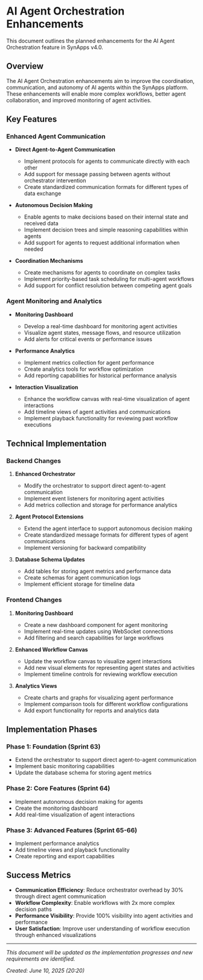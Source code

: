# AI Agent Orchestration Enhancements

This document outlines the planned enhancements for the AI Agent Orchestration feature in SynApps v4.0.

## Overview

The AI Agent Orchestration enhancements aim to improve the coordination, communication, and autonomy of AI agents within the SynApps platform. These enhancements will enable more complex workflows, better agent collaboration, and improved monitoring of agent activities.

## Key Features

### Enhanced Agent Communication

- **Direct Agent-to-Agent Communication**
  - Implement protocols for agents to communicate directly with each other
  - Add support for message passing between agents without orchestrator intervention
  - Create standardized communication formats for different types of data exchange

- **Autonomous Decision Making**
  - Enable agents to make decisions based on their internal state and received data
  - Implement decision trees and simple reasoning capabilities within agents
  - Add support for agents to request additional information when needed

- **Coordination Mechanisms**
  - Create mechanisms for agents to coordinate on complex tasks
  - Implement priority-based task scheduling for multi-agent workflows
  - Add support for conflict resolution between competing agent goals

### Agent Monitoring and Analytics

- **Monitoring Dashboard**
  - Develop a real-time dashboard for monitoring agent activities
  - Visualize agent states, message flows, and resource utilization
  - Add alerts for critical events or performance issues

- **Performance Analytics**
  - Implement metrics collection for agent performance
  - Create analytics tools for workflow optimization
  - Add reporting capabilities for historical performance analysis

- **Interaction Visualization**
  - Enhance the workflow canvas with real-time visualization of agent interactions
  - Add timeline views of agent activities and communications
  - Implement playback functionality for reviewing past workflow executions

## Technical Implementation

### Backend Changes

1. **Enhanced Orchestrator**
   - Modify the orchestrator to support direct agent-to-agent communication
   - Implement event listeners for monitoring agent activities
   - Add metrics collection and storage for performance analytics

2. **Agent Protocol Extensions**
   - Extend the agent interface to support autonomous decision making
   - Create standardized message formats for different types of agent communications
   - Implement versioning for backward compatibility

3. **Database Schema Updates**
   - Add tables for storing agent metrics and performance data
   - Create schemas for agent communication logs
   - Implement efficient storage for timeline data

### Frontend Changes

1. **Monitoring Dashboard**
   - Create a new dashboard component for agent monitoring
   - Implement real-time updates using WebSocket connections
   - Add filtering and search capabilities for large workflows

2. **Enhanced Workflow Canvas**
   - Update the workflow canvas to visualize agent interactions
   - Add new visual elements for representing agent states and activities
   - Implement timeline controls for reviewing workflow execution

3. **Analytics Views**
   - Create charts and graphs for visualizing agent performance
   - Implement comparison tools for different workflow configurations
   - Add export functionality for reports and analytics data

## Implementation Phases

### Phase 1: Foundation (Sprint 63)

- Extend the orchestrator to support direct agent-to-agent communication
- Implement basic monitoring capabilities
- Update the database schema for storing agent metrics

### Phase 2: Core Features (Sprint 64)

- Implement autonomous decision making for agents
- Create the monitoring dashboard
- Add real-time visualization of agent interactions

### Phase 3: Advanced Features (Sprint 65-66)

- Implement performance analytics
- Add timeline views and playback functionality
- Create reporting and export capabilities

## Success Metrics

- **Communication Efficiency**: Reduce orchestrator overhead by 30% through direct agent communication
- **Workflow Complexity**: Enable workflows with 2x more complex decision paths
- **Performance Visibility**: Provide 100% visibility into agent activities and performance
- **User Satisfaction**: Improve user understanding of workflow execution through enhanced visualizations

---

*This document will be updated as the implementation progresses and new requirements are identified.*

*Created: June 10, 2025 (20:20)*
